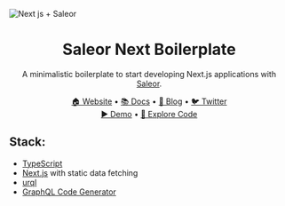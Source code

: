 ![Next js + Saleor](https://user-images.githubusercontent.com/44495184/210376487-259b7ed5-5e82-4f1c-b2c9-62f5be9e68ab.png)

<div align="center">
  <h1>Saleor Next Boilerplate</h1>
</div>

<div align="center">
  <p>A minimalistic boilerplate to start developing Next.js applications with <a href="https://github.com/saleor/saleor">Saleor</a>.</p>
</div>

<div align="center">
  <a href="https://saleor.io/">🏠 Website</a>
  <span> • </span>
  <a href="https://docs.saleor.io/docs/3.x/">📚 Docs</a>
  <span> • </span>
  <a href="https://saleor.io/blog/">📰 Blog</a>
  <span> • </span>
  <a href="https://twitter.com/getsaleor">🐦 Twitter</a>
</div>

<div align="center">
  <a href="https://demo.saleor.io/dashboard">▶️ Demo</a>
   <span> • </span>
  <a href="https://githubbox.com/saleor/saleor-dashboard">🔎 Explore Code</a>
</div>

## Stack:
- [TypeScript](https://www.typescriptlang.org/)
- [Next.js](https://nextjs.org/) with static data fetching
- [urql](https://formidable.com/open-source/urql/)
- [GraphQL Code Generator](https://the-guild.dev/graphql/codegen)
